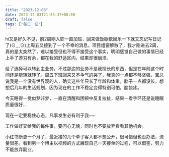 ```yaml
---
title: "2023-12-03"
date: 2023-12-03T21:55:37+08:00
draft: false
tags: ["每日一记"]
---
```


hi又是好久不见，前2周刚入职一直加班，回来做饭歇歇娱乐一下就又忘记写日记了(⊙﹏⊙)上周五又接到了一个不幸的消息，项目组要解散了，我才刚进去2周，真的是太突然了，难以接受但也不得不接受这个事实，明明感觉自己做的事情已经上手了游刃有余，都在我的舒适区内，结果却很崩溃。

给了选择可以转到主业务，不过那边的业务不是我擅长的东西，但是在年前这个时间还是能转就转了。周五下班回来又不争气的哭了，我真的一点都不够坚强，宝总说我是一个没有世界观的人，确实这些年只长了年龄和体重，脑子一点都没长。想想后几年的生活规划，因为现在的工作不稳定变得特别可怕，脑袋疼。

今天睡得一觉似梦非梦，一直在清醒和困顿中反复拉扯，结果一看手环还是说睡眠质量很好...

现在一定要稳住心态，凡事发生必有利于我~~

工作做好交给我的每件事，要问心无愧，同时也不要放弃看看其他机会。

小红书断更一个月了，最近接的几个单子客人都不想公开，很可惜但也没办法，流量很差。看到另一个博主以视频的方式展现自己一天接单的过程，可以借鉴，努力不能放弃副业。